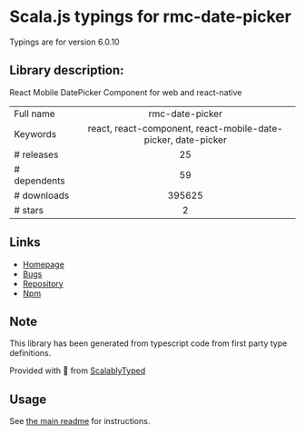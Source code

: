 
# Scala.js typings for rmc-date-picker

Typings are for version 6.0.10

## Library description:
React Mobile DatePicker Component for web and react-native

|                    |                 |
| ------------------ | :-------------: |
| Full name          | rmc-date-picker |
| Keywords           | react, react-component, react-mobile-date-picker, date-picker |
| # releases         | 25 |
| # dependents       | 59 |
| # downloads        | 395625 |
| # stars            | 2 |

## Links
- [Homepage](https://github.com/react-component/m-date-picker)
- [Bugs](https://github.com/react-component/m-date-picker/issues)
- [Repository](https://github.com/react-component/m-date-picker)
- [Npm](https://www.npmjs.com/package/rmc-date-picker)
    


## Note
This library has been generated from typescript code from first party type definitions.

Provided with :purple_heart: from [ScalablyTyped](https://github.com/oyvindberg/ScalablyTyped)

## Usage
See [the main readme](../../readme.md) for instructions.


